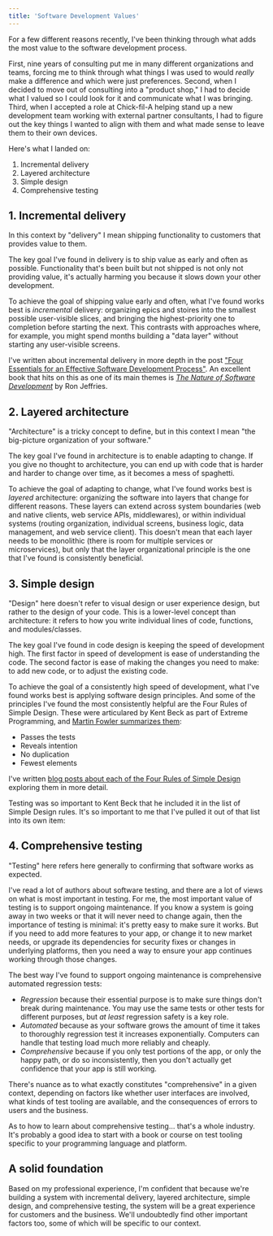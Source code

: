 ```yaml
---
title: 'Software Development Values'
---
```


For a few different reasons recently, I've been thinking through what adds the most value to the software development process.

First, nine years of consulting put me in many different organizations and teams, forcing me to think through what things I was used to would _really_ make a difference and which were just preferences. Second, when I decided to move out of consulting into a "product shop," I had to decide what I valued so I could look for it and communicate what I was bringing. Third, when I accepted a role at Chick-fil-A helping stand up a new development team working with external partner consultants, I had to figure out the key things I wanted to align with them and what made sense to leave them to their own devices.

Here's what I landed on:

1. Incremental delivery
2. Layered architecture
3. Simple design
4. Comprehensive testing

## 1. Incremental delivery

In this context by "delivery" I mean shipping functionality to customers that provides value to them.

The key goal I've found in delivery is to ship value as early and often as possible. Functionality that's been built but not shipped is not only not providing value, it's actually harming you because it slows down your other development.

To achieve the goal of shipping value early and often, what I've found works best is _incremental_ delivery: organizing epics and stoires into the smallest possible user-visible slices, and bringing the highest-priority one to completion before starting the next. This contrasts with approaches where, for example, you might spend months building a "data layer" without starting any user-visible screens.

I've written about incremental delivery in more depth in the post ["Four Essentials for an Effective Software Development Process"](/2024/04/18/four-essentials-for-effective-software-development-process). An excellent book that hits on this as one of its main themes is [_The Nature of Software Development_](https://pragprog.com/titles/rjnsd/the-nature-of-software-development/) by Ron Jeffries.

## 2. Layered architecture

"Architecture" is a tricky concept to define, but in this context I mean "the big-picture organization of your software."

The key goal I've found in architecture is to enable adapting to change. If you give no thought to architecture, you can end up with code that is harder and harder to change over time, as it becomes a mess of spaghetti.

To achieve the goal of adapting to change, what I've found works best is _layered_ architecture: organizing the software into layers that change for different reasons. These layers can extend across system boundaries (web and native clients, web service APIs, middlewares), or within individual systems (routing organization, individual screens, business logic, data management, and web service client). This doesn't mean that each layer needs to be monolithic (there is room for multiple services or microservices), but only that the layer organizational principle is the one that I've found is consistently beneficial.

## 3. Simple design

"Design" here doesn't refer to visual design or user experience design, but rather to the design of your code. This is a lower-level concept than architecture: it refers to how you write individual lines of code, functions, and modules/classes.

The key goal I've found in code design is keeping the speed of development high. The first factor in speed of development is ease of understanding the code. The second factor is ease of making the changes you need to make: to add new code, or to adjust the existing code.

To achieve the goal of a consistently high speed of development, what I've found works best is applying software design principles. And some of the principles I've found the most consistently helpful are the Four Rules of Simple Design. These were articulared by Kent Beck as part of Extreme Programming, and [Martin Fowler summarizes them](https://www.martinfowler.com/bliki/BeckDesignRules.html):

- Passes the tests
- Reveals intention
- No duplication
- Fewest elements

I've written [blog posts about each of the Four Rules of Simple Design](https://codingitwrong.com/2024/03/06/simple-design-reveals-intention) exploring them in more detail.

Testing was so important to Kent Beck that he included it in the list of Simple Design rules. It's so important to me that I've pulled it out of that list into its own item:

## 4. Comprehensive testing

"Testing" here refers here generally to confirming that software works as expected.

I've read a lot of authors about software testing, and there are a lot of views on what is most important in testing. For me, the most important value of testing is to support ongoing maintenance. If you know a system is going away in two weeks or that it will never need to change again, then the importance of testing is minimal: it's pretty easy to make sure it works. But if you need to add more features to your app, or change it to new market needs, or upgrade its dependencies for security fixes or changes in underlying platforms, then you need a way to ensure your app continues working through those changes.

The best way I've found to support ongoing maintenance is comprehensive automated regression tests:

- _Regression_ because their essential purpose is to make sure things don't break during maintenance. You may use the same tests or other tests for different purposes, but _at least_ regression safety is a key role.
- _Automated_ because as your software grows the amount of time it takes to thoroughly regression test it increases exponentially. Computers can handle that testing load much more reliably and cheaply.
- _Comprehensive_ because if you only test portions of the app, or only the happy path, or do so inconsistently, then you don't actually get confidence that your app is still working.

There's nuance as to what exactly constitutes "comprehensive" in a given context, depending on factors like whether user interfaces are involved, what kinds of test tooling are available, and the consequences of errors to users and the business.

As to how to learn about comprehensive testing… that's a whole industry. It's probably a good idea to start with a book or course on test tooling specific to your programming language and platform.

## A solid foundation

Based on my professional experience, I'm confident that because we're building a system with incremental delivery, layered architecture, simple design, and comprehensive testing, the system will be a great experience for customers and the business. We'll undoubtedly find other important factors too, some of which will be specific to our context.
